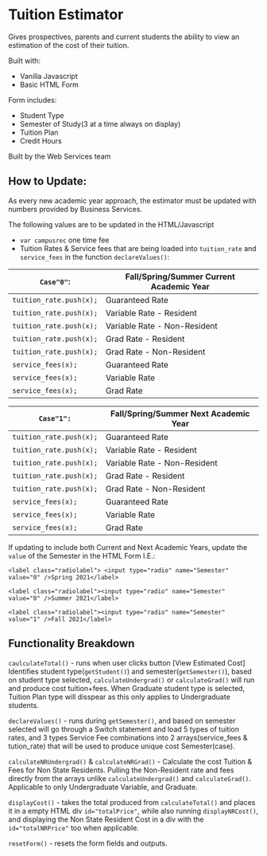 # Tuition Estimator
Gives prospectives, parents and current students the ability to view an estimation of the cost of their tuition.

Built with:

- Vanilla Javascript
- Basic HTML Form

Form includes:

- Student Type
- Semester of Study(3 at a time always on display)
- Tuition Plan
- Credit Hours

Built by the Web Services team

## How to Update:
As every new academic year approach, the estimator must be updated with numbers provided by Business Services.

The following values are to be updated in the HTML/Javascript

- `var campusrec` one time fee
- Tuition Rates & Service fees that are being loaded into `tuition_rate` and `service_fees` in the function `declareValues()`:


| `Case"0"`:              | Fall/Spring/Summer Current Academic Year |
|-------------------------|------------------------------------------|
| `tuition_rate.push(x);` | Guaranteed Rate                          |
| `tuition_rate.push(x);` | Variable Rate - Resident                 |
| `tuition_rate.push(x);` | Variable Rate - Non-Resident             |
| `tuition_rate.push(x);` | Grad Rate - Resident                     |
| `tuition_rate.push(x);` | Grad Rate - Non-Resident                 |
| `service_fees(x);`      | Guaranteed Rate                          |
| `service_fees(x);`      | Variable Rate                            |
| `service_fees(x);`      | Grad Rate                                |

| `Case"1":`              | Fall/Spring/Summer Next Academic Year    |
|-------------------------|------------------------------------------|
| `tuition_rate.push(x);` | Guaranteed Rate                          |
| `tuition_rate.push(x);` | Variable Rate - Resident                 |
| `tuition_rate.push(x);` | Variable Rate - Non-Resident             |
| `tuition_rate.push(x);` | Grad Rate - Resident                     |
| `tuition_rate.push(x);` | Grad Rate - Non-Resident                 |
| `service_fees(x);`      | Guaranteed Rate                          |
| `service_fees(x);`      | Variable Rate                            |
| `service_fees(x);`      | Grad Rate                                |

If updating to include both Current and Next Academic Years, update the `value` of the Semester in the HTML Form I.E.:

`<label class="radiolabel">
<input type="radio" name="Semester" value="0" />Spring 2021</label>`

`<label class="radiolabel"><input type="radio" name="Semester" value="0" />Summer 2021</label>`

`<label class="radiolabel"><input type="radio" name="Semester" value="1" />Fall 2021</label>`
 

## Functionality Breakdown

`caulculateTotal()` - runs when user clicks button [View Estimated Cost] Identifies student type(`getStudent()`) and semester(`getSemester()`), based on student type selected, `calculateUndergrad()` or `calculateGrad()` will run and produce cost tuition+fees. When Graduate student type is selected, Tuition Plan type will disspear as this only applies to Undergraduate students. 

`declareValues()` - runs during `getSemester()`, and based on semester selected will go through a Switch statement and load 5 types of tuition rates, and 3 types Service Fee combinations into 2 arrays(service_fees & tution_rate) that will be used to produce unique cost Semester(case).

`calculateNRUndergrad()` & `calculateNRGrad()` - Calculate the cost Tuition & Fees for Non State Residents. Pulling the Non-Resident rate and fees directly from the arrays unlike `calculateUndergrad()` and `calculateGrad()`. Applicable to only Undergraduate Variable, and Graduate.

`displayCost()` - takes the total produced from `calculateTotal()` and places it in a empty HTML div `id="totalPrice"`, while also running `displayNRCost()`, and displaying the Non State Resident Cost in a div with the `id="totalNRPrice"` too when applicable.

`resetForm()` - resets the form fields and outputs.

[^1]: NR represents Non State Resident